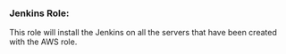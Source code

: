 ### Jenkins Role:

This role will install the Jenkins on all the servers that have been created with the AWS role.
